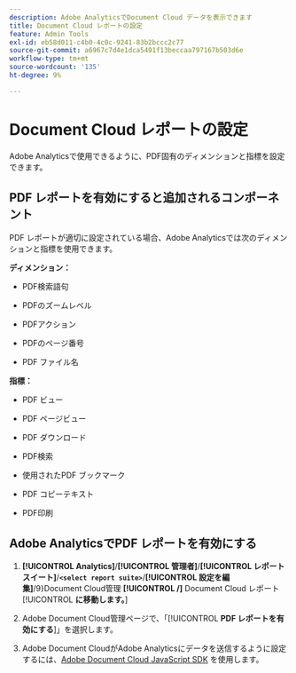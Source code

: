 ```yaml
---
description: Adobe AnalyticsでDocument Cloud データを表示できます
title: Document Cloud レポートの設定
feature: Admin Tools
exl-id: eb58d011-c4b0-4c0c-9241-83b2bccc2c77
source-git-commit: a6967c7d4e1dca5491f13beccaa797167b503d6e
workflow-type: tm+mt
source-wordcount: '135'
ht-degree: 9%

---
```


# Document Cloud レポートの設定

Adobe Analyticsで使用できるように、PDF固有のディメンションと指標を設定できます。

## PDF レポートを有効にすると追加されるコンポーネント

PDF レポートが適切に設定されている場合、Adobe Analyticsでは次のディメンションと指標を使用できます。

**ディメンション：**

* PDF検索語句

* PDFのズームレベル

* PDFアクション

* PDFのページ番号

* PDF ファイル名

**指標：**

* PDF ビュー

* PDF ページビュー

* PDF ダウンロード

* PDF検索

* 使用されたPDF ブックマーク

* PDF コピーテキスト

* PDF印刷

## Adobe AnalyticsでPDF レポートを有効にする

1. **[!UICONTROL Analytics]**/**[!UICONTROL 管理者]**/**[!UICONTROL レポートスイート]**/**`<select report suite>`**/**[!UICONTROL 設定を編集]**/9&rbrace;Document Cloud管理 **[!UICONTROL /]** Document Cloud レポート [!UICONTROL **に移動します。**]

1. Adobe Document Cloud管理ページで、「[!UICONTROL **PDF レポートを有効にする**]」を選択します。

1. Adobe Document CloudがAdobe Analyticsにデータを送信するように設定するには、[Adobe Document Cloud JavaScript SDK](https://www.adobe.io/apis/documentcloud/dcsdk.html) を使用します。
